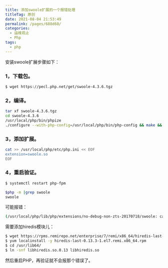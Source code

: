 ```yaml
---
title: 添加swoole扩展的一个报错处理
titleTag: 原创
date: 2021-08-04 21:53:49
permalink: /pages/688d60/
categories:
  - 运维观止
  - Php
tags:
  - php
---
```


安装swoole扩展步骤如下：

### 1，下载包。

```sh
$ wget https://pecl.php.net/get/swoole-4.3.6.tgz
```

### 2，编译。

```sh
tar xf swoole-4.3.6.tgz
cd swoole-4.3.6
/usr/local/php/bin/phpize
./configure --with-php-config=/usr/local/php/bin/php-config && make && make install
```

### 3，添加扩展。

```sh
cat >> /usr/local/php/etc/php.ini << EOF
extension=swoole.so
EOF
```

### 4，重启验证。

```sh
$ systemctl restart php-fpm

$php -m |grep swoole
swoole
```

可能报错：

```sh
(/usr/local/php/lib/php/extensions/no-debug-non-zts-20170718/swoole: cannot open shared object file: No such file or directory), /usr/local/php/lib/php/extensions/no-debug-non-zts-20170718/swoole.so (libhiredis.so.0.13: cannot open shared object file: No such file or directory)) in Unknown on line 0
```

需要添加hiredis模块儿：

```sh
$ wget https://rpms.remirepo.net/enterprise/7/remi/x86_64/hiredis-last-0.13.3-1.el7.remi.x86_64.rpm
$ yum localinstall -y hiredis-last-0.13.3-1.el7.remi.x86_64.rpm
$ cd /usr/lib64/
$ ln -snf libhiredis.so.0.13 libhiredis.so
```

然后重启PHP，再验证就不会报那个错误了。
